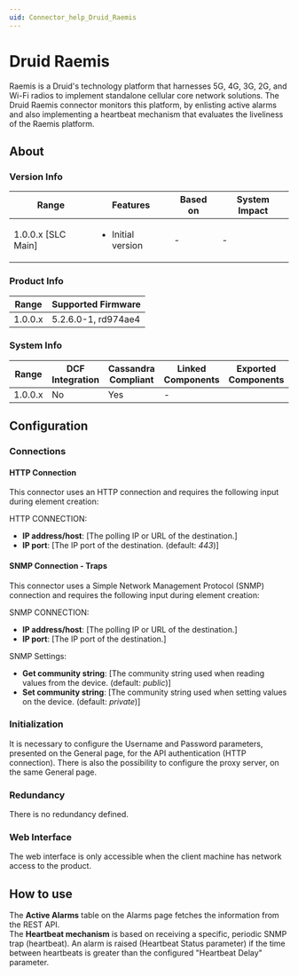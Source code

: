 ```yaml
---
uid: Connector_help_Druid_Raemis
---
```


# Druid Raemis

Raemis is a Druid's technology platform that harnesses 5G, 4G, 3G, 2G, and Wi-Fi radios to implement standalone cellular core network solutions.
The Druid Raemis connector monitors this platform, by enlisting active alarms and also implementing a heartbeat mechanism that evaluates the liveliness of the Raemis platform.

## About

### Version Info

|Range  |Features  |Based on  |System Impact  |
|---------|---------|---------|---------|
|1.0.0.x [SLC Main]     |<ul><li>Initial version</li></ul>         |-         |-         |

### Product Info

|Range  |Supported Firmware  |
|---------|---------|
|1.0.0.x     |5.2.6.0-1, rd974ae4         |

### System Info

|Range  |DCF Integration  |Cassandra Compliant  |Linked Components  |Exported Components   |
|---------|---------|---------|---------|---------|
|1.0.0.x    |No       |Yes         |-         |   |

## Configuration

### Connections

#### HTTP Connection

This connector uses an HTTP connection and requires the following input during element creation:

HTTP CONNECTION:

  - **IP address/host**: [The polling IP or URL of the destination.]
  - **IP port**: [The IP port of the destination. (default: *443*)]

#### SNMP Connection - Traps

This connector uses a Simple Network Management Protocol (SNMP) connection and requires the following input during element creation:

SNMP CONNECTION:

- **IP address/host**: [The polling IP or URL of the destination.]
- **IP port**: [The IP port of the destination.]

SNMP Settings:

- **Get community string**: [The community string used when reading values from the device. (default: *public*)]
- **Set community string**: [The community string used when setting values on the device. (default: *private*)]


### Initialization

It is necessary to configure the Username and Password parameters, presented on the General page, for the API authentication (HTTP connection).
There is also the possibility to configure the proxy server, on the same General page.

### Redundancy

There is no redundancy defined.

### Web Interface

The web interface is only accessible when the client machine has network access to the product.

## How to use

The **Active Alarms** table on the Alarms page fetches the information from the REST API.  
The **Heartbeat mechanism** is based on receiving a specific, periodic SNMP trap (heartbeat). An alarm is raised (Heartbeat Status parameter) if the time between heartbeats is greater than the configured "Heartbeat Delay" parameter.
